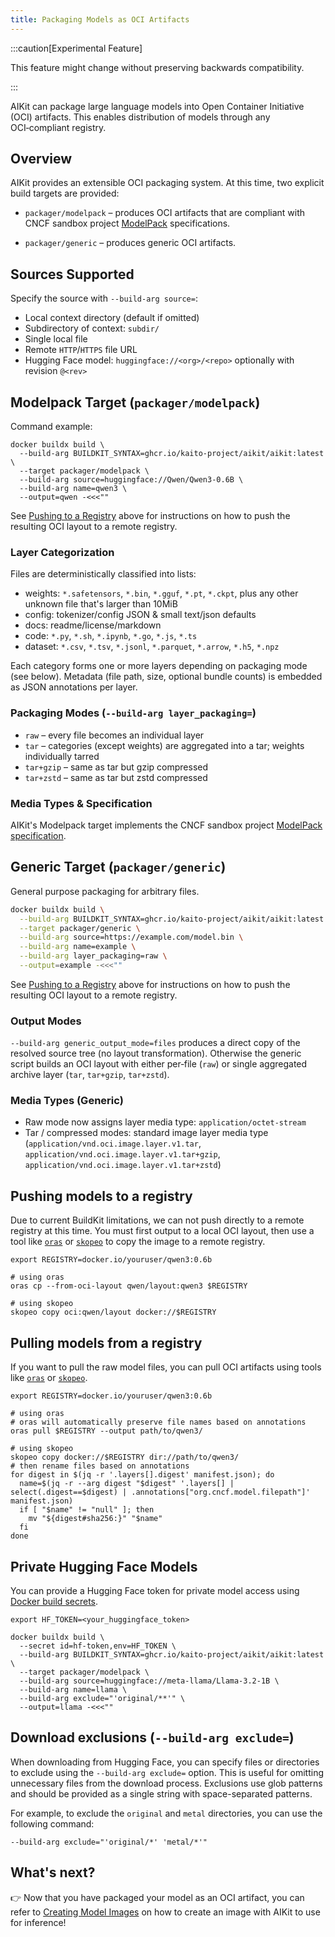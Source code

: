 ```yaml
---
title: Packaging Models as OCI Artifacts
---
```


:::caution[Experimental Feature]

This feature might change without preserving backwards compatibility.

:::

AIKit can package large language models into Open Container Initiative (OCI) artifacts. This enables distribution of models through any OCI‑compliant registry.

## Overview

AIKit provides an extensible OCI packaging system. At this time, two explicit build targets are provided:

- `packager/modelpack` – produces OCI artifacts that are compliant with CNCF sandbox project [ModelPack](https://github.com/modelpack/model-spec) specifications.

- `packager/generic` – produces generic OCI artifacts.

## Sources Supported

Specify the source with `--build-arg source=`:

- Local context directory (default if omitted)
- Subdirectory of context: `subdir/`
- Single local file
- Remote `HTTP`/`HTTPS` file URL
- Hugging Face model: `huggingface://<org>/<repo>` optionally with revision `@<rev>`

## Modelpack Target (`packager/modelpack`)

Command example:

```shell
docker buildx build \
  --build-arg BUILDKIT_SYNTAX=ghcr.io/kaito-project/aikit/aikit:latest \
  --target packager/modelpack \
  --build-arg source=huggingface://Qwen/Qwen3-0.6B \
  --build-arg name=qwen3 \
  --output=qwen -<<<""
```

See [Pushing to a Registry](#pushing-models-to-a-registry) above for instructions on how to push the resulting OCI layout to a remote registry.

### Layer Categorization

Files are deterministically classified into lists:

- weights: `*.safetensors`, `*.bin`, `*.gguf`, `*.pt`, `*.ckpt`, plus any other unknown file that's larger than 10MiB
- config: tokenizer/config JSON & small text/json defaults
- docs: readme/license/markdown
- code: `*.py`, `*.sh`, `*.ipynb`, `*.go`, `*.js`, `*.ts`
- dataset: `*.csv`, `*.tsv`, `*.jsonl`, `*.parquet`, `*.arrow`, `*.h5`, `*.npz`

Each category forms one or more layers depending on packaging mode (see below). Metadata (file path, size, optional bundle counts) is embedded as JSON annotations per layer.

### Packaging Modes (`--build-arg layer_packaging=`)

- `raw` – every file becomes an individual layer
- `tar` – categories (except weights) are aggregated into a tar; weights individually tarred
- `tar+gzip` – same as tar but gzip compressed
- `tar+zstd` – same as tar but zstd compressed

### Media Types & Specification

AIKit's Modelpack target implements the CNCF sandbox project [ModelPack specification](https://github.com/modelpack/model-spec/blob/main/docs/spec.md).

## Generic Target (`packager/generic`)

General purpose packaging for arbitrary files.

```bash
docker buildx build \
  --build-arg BUILDKIT_SYNTAX=ghcr.io/kaito-project/aikit/aikit:latest \
  --target packager/generic \
  --build-arg source=https://example.com/model.bin \
  --build-arg name=example \
  --build-arg layer_packaging=raw \
  --output=example -<<<""
```

See [Pushing to a Registry](#pushing-models-to-a-registry) above for instructions on how to push the resulting OCI layout to a remote registry.

### Output Modes

`--build-arg generic_output_mode=files` produces a direct copy of the resolved source tree (no layout transformation). Otherwise the generic script builds an OCI layout with either per‑file (`raw`) or single aggregated archive layer (`tar`, `tar+gzip`, `tar+zstd`).

### Media Types (Generic)

- Raw mode now assigns layer media type: `application/octet-stream`
- Tar / compressed modes: standard image layer media type (`application/vnd.oci.image.layer.v1.tar`, `application/vnd.oci.image.layer.v1.tar+gzip`, `application/vnd.oci.image.layer.v1.tar+zstd`)

## Pushing models to a registry

Due to current BuildKit limitations, we can not push directly to a remote registry at this time. You must first output to a local OCI layout, then use a tool like [`oras`](https://github.com/oras-project/oras) or [`skopeo`](https://github.com/containers/skopeo) to copy the image to a remote registry.

```shell
export REGISTRY=docker.io/youruser/qwen3:0.6b

# using oras
oras cp --from-oci-layout qwen/layout:qwen3 $REGISTRY

# using skopeo
skopeo copy oci:qwen/layout docker://$REGISTRY
```

## Pulling models from a registry

If you want to pull the raw model files, you can pull OCI artifacts using tools like [`oras`](https://github.com/oras-project/oras) or [`skopeo`](https://github.com/containers/skopeo).

```shell
export REGISTRY=docker.io/youruser/qwen3:0.6b

# using oras
# oras will automatically preserve file names based on annotations
oras pull $REGISTRY --output path/to/qwen3/

# using skopeo
skopeo copy docker://$REGISTRY dir://path/to/qwen3/
# then rename files based on annotations
for digest in $(jq -r '.layers[].digest' manifest.json); do
  name=$(jq -r --arg digest "$digest" '.layers[] | select(.digest==$digest) | .annotations["org.cncf.model.filepath"]' manifest.json)
  if [ "$name" != "null" ]; then
    mv "${digest#sha256:}" "$name"
  fi
done
```

## Private Hugging Face Models

You can provide a Hugging Face token for private model access using [Docker build secrets](https://docs.docker.com/build/building/secrets/).

```shell
export HF_TOKEN=<your_huggingface_token>

docker buildx build \
  --secret id=hf-token,env=HF_TOKEN \
  --build-arg BUILDKIT_SYNTAX=ghcr.io/kaito-project/aikit/aikit:latest \
  --target packager/modelpack \
  --build-arg source=huggingface://meta-llama/Llama-3.2-1B \
  --build-arg name=llama \
  --build-arg exclude="'original/**'" \
  --output=llama -<<<""
```

## Download exclusions (`--build-arg exclude=`)

When downloading from Hugging Face, you can specify files or directories to exclude using the `--build-arg exclude=` option. This is useful for omitting unnecessary files from the download process. Exclusions use glob patterns and should be provided as a single string with space-separated patterns.

For example, to exclude the `original` and `metal` directories, you can use the following command:

```shell
--build-arg exclude="'original/*' 'metal/*'"
```

## What's next?

👉 Now that you have packaged your model as an OCI artifact, you can refer to [Creating Model Images](create-images.md#oci-artifacts) on how to create an image with AIKit to use for inference!
